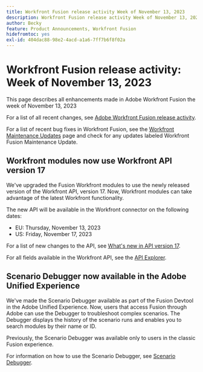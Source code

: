 ```yaml
---
title: Workfront Fusion release activity Week of November 13, 2023
description: Workfront Fusion release activity Week of November 13, 2023
author: Becky
feature: Product Announcements, Workfront Fusion
hidefromtoc: yes
exl-id: 404dac88-98e2-4acd-a1a6-7ff7b6f8f02a
---
```

# Workfront Fusion release activity: Week of November 13, 2023

This page describes all enhancements made in Adobe Workfront Fusion the week of November 13, 2023

For a list of all recent changes, see [Adobe Workfront Fusion release activity](../../../product-announcements/product-releases/fusion-release-activity/fusion-release-activity.md).

For a list of recent bug fixes in Workfront Fusion, see the [Workfront Maintenance Updates](https://experienceleague.adobe.com/docs/workfront-known-issues/releases/current-updates.html) page and check for any updates labeled Workfront Fusion Maintenance Update.

## Workfront modules now use Workfront API version 17

We've upgraded the Fusion Workfront modules to use the newly released version of the Workfront API, version 17. Now, Workfront modules can take advantage of the latest Workfront functionality.

The new API will be available in the Workfront connector on the following dates:

* EU: Thursday, November 13, 2023
* US: Friday, November 17, 2023

For a list of new changes to the API, see [What's new in API version 17](/help/quicksilver/wf-api/api/new-api-version-17.md).

For all fields available in the Workfront API, see the [API Explorer](https://developer.adobe.com/workfront/api-explorer).

## Scenario Debugger now available in the Adobe Unified Experience

We've made the Scenario Debugger available as part of the Fusion Devtool in the Adobe Unified Experience. Now, users that access Fusion through Adobe can use the Debugger to troubleshoot complex scenarios. The Debugger displays the history of the scenario runs and enables you to search modules by their name or ID.

Previously, the Scenario Debugger was available only to users in the classic Fusion experience.

For information on how to use the Scenario Debugger, see [Scenario Debugger](/help/quicksilver/workfront-fusion/scenarios/debug-scenarios-with-dev-tool.md#scenario-debugger).
